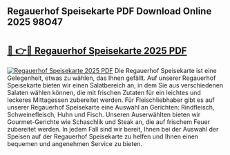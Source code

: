 ## Regauerhof Speisekarte PDF Download Online 2025 98O47

# <h2><a href="http://gc9eb2b.nevu.top/?p=Regauerhof+Speisekarte">🔗 👉🔴 Regauerhof Speisekarte 2025 PDF</a></h2>

[![Regauerhof Speisekarte 2025 PDF](https://i.imgur.com/dBaPXMq.png)](http://gc9eb2b.nevu.top/?p=Regauerhof+Speisekarte)
Die Regauerhof Speisekarte ist eine Gelegenheit, etwas zu wählen, das Ihnen gefällt. Auf unserer Regauerhof Speisekarte bieten wir einen Salatbereich an, in dem Sie aus verschiedenen Salaten wählen können, die mit frischen Zutaten für ein leichtes und leckeres Mittagessen zubereitet werden. Für Fleischliebhaber gibt es auf unserer Regauerhof Speisekarte eine Auswahl an Gerichten: Rindfleisch, Schweinefleisch, Huhn und Fisch. Unseren Auserwählten bieten wir Gourmet-Gerichte wie Schaschlik und Steak an, die auf frischem Feuer zubereitet werden. In jedem Fall sind wir bereit, Ihnen bei der Auswahl der Speisen auf der Regauerhof Speisekarte zu helfen und Ihnen einen bequemen und angenehmen Service zu bieten.

